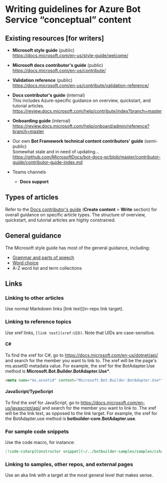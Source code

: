 # Writing guidelines for Azure Bot Service “conceptual” content

## Existing resources [for writers]

- **Microsoft style guide** (public)<br/>
  https://docs.microsoft.com/en-us/style-guide/welcome/

- **Microsoft docs contributor's guide** (public)<br/>
  https://docs.microsoft.com/en-us/contribute/

- **Validation reference** (public)<br/>
  https://docs.microsoft.com/en-us/contribute/validation-reference/

- **Docs contributor's guide** (internal)<br/>
  This includes Azure-specific guidance on overview, quickstart, and tutorial articles.<br/>
  https://review.docs.microsoft.com/help/contribute/index?branch=master

- **Onboarding guide** (internal)<br/>
  https://review.docs.microsoft.com/help/onboard/admin/reference?branch=master

- Our own **Bot Framework technical content contributors' guide** (semi-public)<br/>
  Somewhat stale and in need of updating…<br/>
  https://github.com/MicrosoftDocs/bot-docs-pr/blob/master/contributor-guide/contributor-guide-index.md

- Teams channels
  - **Docs support**

## Types of articles

Refer to the [Docs contributor's guide](https://docs.microsoft.com/en-us/contribute/) (**Create content** > **Write** section) for overall guidance on specific article types. The structure of overview, quickstart, and tutorial articles are highly constrained.

## General guidance

The Microsoft style guide has most of the general guidance, including:

- [Grammar and parts of speech](https://docs.microsoft.com/en-us/style-guide/grammar/grammar-and-parts-of-speech)
- [Word choice](https://docs.microsoft.com/en-us/style-guide/word-choice/)
- A-Z word list and term collections

## Links

### Linking to other articles

Use normal Markdown links [link text](in-repo link target).

### Linking to reference topics

Use xref links, `[link text](xref:UID)`. Note that UIDs are case-sensitive.

#### C\#

To find the xref for C#, go to https://docs.microsoft.com/en-us/dotnet/api/ and search for the member you want to link to. The xref will be the page's ms.assetID metadata value.
For example, the xref for the BotAdapter.Use method is __Microsoft.Bot.Builder.BotAdapter.Use*__.

```html
<meta name="ms.assetid" content="Microsoft.Bot.Builder.BotAdapter.Use*" />
```

#### JavaScript/TypeScript

To find the xref for JavaScript, go to https://docs.microsoft.com/en-us/javascript/api/ and search for the member you want to link to. The xref will be the link text, as opposed to the link target.
For example, the xref for the BotAdapter.use method is __botbuilder-core.BotAdapter.use__.

### For sample code snippets

Use the code macro, for instance:

```markdown
[!code-csharp[Constructor snippet](~/../botbuilder-samples/samples/csharp_dotnetcore/05.multi-turn-prompt/Dialogs/UserProfileDialog.cs?range=22-41)]
```

### Linking to samples, other repos, and external pages

Use an aka link with a target at the most general level that makes sense.
